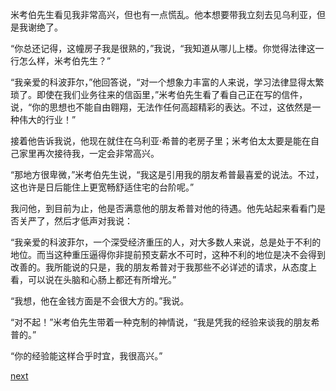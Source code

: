 
米考伯先生看见我非常高兴，但也有一点慌乱。他本想要带我立刻去见乌利亚，但是我谢绝了。

“你总还记得，这幢房子我是很熟的，”我说，“我知道从哪儿上楼。你觉得法律这一行怎么样，米考伯先生？”

“我亲爱的科波菲尔，”他回答说，“对一个想象力丰富的人来说，学习法律显得太繁琐了。即使在我们业务往来的信函里，”米考伯先生看了看自己正在写的信件，说，“你的思想也不能自由翱翔，无法作任何高超精彩的表达。不过，这依然是一种伟大的行业！”

接着他告诉我说，他现在就住在乌利亚·希普的老房子里；米考伯太太要是能在自己家里再次接待我，一定会非常高兴。

“那地方很卑微，”米考伯先生说，“我这是引用我的朋友希普最喜爱的说法。不过，这也许是日后能住上更宽畅舒适住宅的台阶呢。”

我问他，到目前为止，他是否满意他的朋友希普对他的待遇。他先站起来看看门是否关严了，然后才低声对我说：

“我亲爱的科波菲尔，一个深受经济重压的人，对大多数人来说，总是处于不利的地位。而当这种重压逼得你非提前预支薪水不可时，这种不利的地位是决不会得到改善的。我所能说的只是，我的朋友希普对于我那些不必详述的请求，从态度上看，可以说在头脑和心肠上都还有所增光。”

“我想，他在金钱方面是不会很大方的。”我说。

“对不起！”米考伯先生带着一种克制的神情说，“我是凭我的经验来谈我的朋友希普的。”

“你的经验能这样合乎时宜，我很高兴。”

[next](page496)